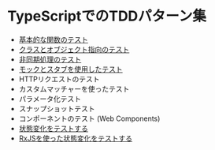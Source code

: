# TypeScriptでのTDDパターン集

- [基本的な関数のテスト](./basic-function-testing.md)
- [クラスとオブジェクト指向のテスト](./class-and-object-oriented-testing.md)
- [非同期処理のテスト](./asynchronous-processing-testing.md)
- [モックとスタブを使用したテスト](./testing-with-mocks-and-stubs.md)
- HTTPリクエストのテスト
- カスタムマッチャーを使ったテスト
- パラメータ化テスト
- スナップショットテスト
- コンポーネントのテスト (Web Components)
- [状態変化をテストする](./testing-state-changes.md)
- [RxJSを使った状態変化をテストする](./testing-state-changes-with-rxjs.md)


<!--
- コードカバレッジの可視化方法（vitest --coverageの活用）
- CIツール（GitHub Actions）での自動テスト実行例
- テストのアンチパターン集（例：複数のアサーション、依存状態あり等）
-->